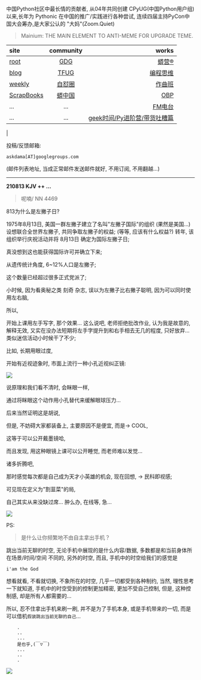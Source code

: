 中国Python社区中最长情的贡献者, 从04年共同创建 CPyUG(中国Python用户组)以来,长年为 Pythonic 在中国的推广/实践进行各种尝试, 连续四届主持PyCon中国大会筹办,是大家公认的 "大妈"(Zoom.Quiet)

> Mainium: THE MAIN ELEMENT TO ANTI-MEME FOR UPGRADE TEME.

| site | community | works |
| :-----| :----: | ----: |
| [root](http://zoomquiet.io/) | [GDG](https://blog.zhgdg.org/) | [蟒营®](https://doc.101.camp/) |
| [blog](https://blog.zoomquiet.io/pages/zoomquiet.html) | [TFUG](http://zh.tfug.world/) | [编程思维](https://py.101.camp/) |
| [weekly](http://weekly.pychina.org/) | [自怼圈](https://du.101.camp/) | [作曲班](https://mu.101.camp/) |
| [ScrapBooks](https://zoomquiet.io/collection.html) | [蟒中国](https://pychina.org/) | [OBP](https://zoomquiet.io/obp/index.html) |
| ... | ... | [FM电台](https://fm.101.camp/) |
| ... | ... | [geek时间/Py进阶营/带货吐糟篇](https://fm.101.camp/2020/geek2py-dama.html) 
 |


投稿/反馈邮箱:

    askdama[AT]googlegroups.com

(邮件列表地址, 
当成正常邮件发送邮件就好, 不用订阅, 不用翻越...)


---------------------------------------------------
**210813 KJV ++ ...**

> 呢喃/ NN 4469




813为什么是左撇子日?

1975年8月13日,
美国一群左撇子建立了名叫"左撇子国际"的组织
(果然是美国...)
设想联合全世界左撇子,
共同争取左撇子的权益;
(等等, 应该有什么权益?)
转年, 
该组织举行庆祝活动并将 8月13日 确定为国际左撇子日;

真没想到这也能获得国际许可并确立下来;

从遗传统计角度,
6~12%人口是左撇子;

这个数量已经超过很多正式党派了;

小时候,
因为看奥秘之类 刻奇 杂志,
误以为左撇子比右撇子聪明,
因为可以同时使用左右脑,

所以,

开始上课用左手写字,
那个效果...
这么说吧,
老师拒绝批改作业,
认为我是故意的,
解释无效,
又实在没办法短期将左手字提升到和右手相去无几的程度,
只好放弃...
类似迷信活动小时候干了不少;

比如,
长期用眼过度,

开始有近视迹象时,
市面上流行一种小孔近视纠正镜:

![](https://ipic.zoomquiet.top/2021-08-12-ScreenShot%202021-08-12%2010.59.05.jpg)

说原理和我们看不清时,
会眯眼一样,

通过将眯眼这个动作用小孔替代来缓解眼球压力...

后来当然证明这是胡说,

但是,
不妨碍大家都装备上,
主要原因不是便宜,
而是-> COOL,

这等于可以公开戴墨镜哈,

而且发现, 
用这种眼镜上课可以公开睡觉,
而老师难以发觉...

诸多折腾吧,

那时感觉每次都是自己成为天才小英雄的机会,
现在回想,
-> 民科即视感;

可见现在定义为"割韮菜"的局,

自己其实从来没缺过席...
肿么办,
在线等,
急...​



![](https://ipic.zoomquiet.top/2021-08-12-zq42-today-card-2108.013.png)



PS:
> 是什么让你频繁地不由自主拿出手机？

跳出当前无聊的时空,
无论手机中展现的是什么内容/数据,
多数都是和当前身体所在场景/时间/空间 不同的,
另外的时空,
而且, 手机中的时空给我们的感觉是

    i'am the God

想看就看, 不看就切换,
不象所在的时空, 几乎一切都受到各种制约,
当然,
理性思考一下就知道,
手机中的时空受到的控制更加精密, 更加不受自己控制,
但是, 这种控制感,
却是所有人都需要的...

所以, 
忍不住拿出手机来刷一刷,
并不是为了手机本身, 或是手机带来的一切,
而是可以借机`假装跳出当前无聊的自己`...



```
    .
    ..
    ...
    是也乎,(￣▽￣)
    ...
    ..
    .
```


![](http://ydlj.zoomquiet.top/ipic/2021-07-10-210701DU21-zip.jpg)


